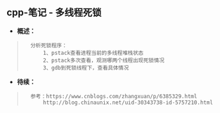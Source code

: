 ## cpp-笔记 - 多线程死锁
- **概述：**
>
>       分析死锁程序：
>           1、pstack查看进程当前的多线程堆栈状态
>           2、pstack多次查看，观测哪两个线程出现死锁情况
>           3、gdb到死锁线程下，查看具体情况
>
>
>
>
>
>
>
>
>
>
>
>
>
>
>
>
>
>
>


- **待续：**
>       参考：https://www.cnblogs.com/zhangxuan/p/6385329.html
>           http://blog.chinaunix.net/uid-30343738-id-5757210.html
>
>
>
>
>
>
>
>
>
>
>
>
>
>
>

